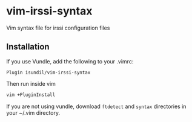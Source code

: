 # vim-irssi-syntax
Vim syntax file for irssi configuration files

## Installation
If you use Vundle, add the following to your .vimrc:

```vim
Plugin isundil/vim-irssi-syntax
```

Then run inside vim
```bash
vim +PluginInstall
```

If you are not using vundle, download `ftdetect` and `syntax` directories in your ~/.vim directory.

